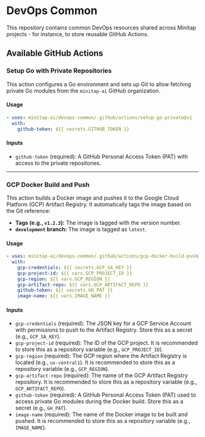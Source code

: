 # DevOps Common

This repository contains common DevOps resources shared across Minitap projects - for instance, to store reusable GitHub Actions.

## Available GitHub Actions

### Setup Go with Private Repositories

This action configures a Go environment and sets up Git to allow fetching private Go modules from the `minitap-ai` GitHub organization.

#### Usage

```yaml
- uses: minitap-ai/devops-common/.github/actions/setup-go-private@v1
  with:
    github-token: ${{ secrets.GITHUB_TOKEN }}
```

#### Inputs

- `github-token` (required): A GitHub Personal Access Token (PAT) with access to the private repositories.

---

### GCP Docker Build and Push

This action builds a Docker image and pushes it to the Google Cloud Platform (GCP) Artifact Registry. It automatically tags the image based on the Git reference:
- **Tags (e.g., `v1.2.3`):** The image is tagged with the version number.
- **`development` branch:** The image is tagged as `latest`.

#### Usage

```yaml
- uses: minitap-ai/devops-common/.github/actions/gcp-docker-build-push@v1
  with:
    gcp-credentials: ${{ secrets.GCP_SA_KEY }}
    gcp-project-id: ${{ vars.GCP_PROJECT_ID }}
    gcp-region: ${{ vars.GCP_REGION }}
    gcp-artifact-repo: ${{ vars.GCP_ARTIFACT_REPO }}
    github-token: ${{ secrets.GH_PAT }}
    image-name: ${{ vars.IMAGE_NAME }}
```

#### Inputs

- `gcp-credentials` (required): The JSON key for a GCP Service Account with permissions to push to the Artifact Registry. Store this as a secret (e.g., `GCP_SA_KEY`).
- `gcp-project-id` (required): The ID of the GCP project. It is recommended to store this as a repository variable (e.g., `GCP_PROJECT_ID`).
- `gcp-region` (required): The GCP region where the Artifact Registry is located (e.g., `us-central1`). It is recommended to store this as a repository variable (e.g., `GCP_REGION`).
- `gcp-artifact-repo` (required): The name of the GCP Artifact Registry repository. It is recommended to store this as a repository variable (e.g., `GCP_ARTIFACT_REPO`).
- `github-token` (required): A GitHub Personal Access Token (PAT) used to access private Go modules during the Docker build. Store this as a secret (e.g., `GH_PAT`).
- `image-name` (required): The name of the Docker image to be built and pushed. It is recommended to store this as a repository variable (e.g., `IMAGE_NAME`).
